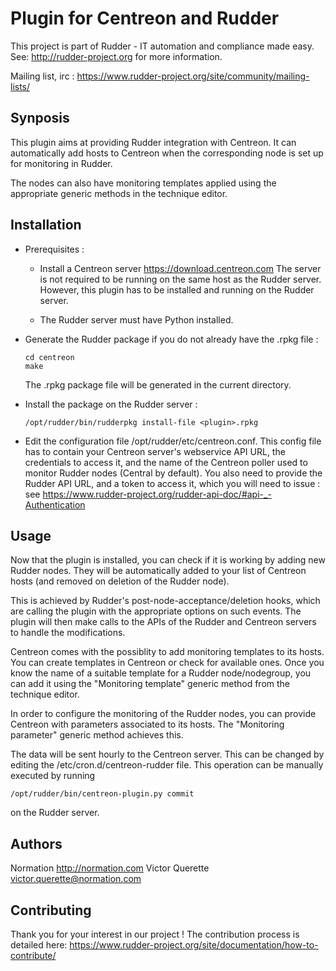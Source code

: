 Plugin for Centreon and Rudder
==============================

This project is part of Rudder - IT automation and compliance made easy.
See: http://rudder-project.org for more information.

Mailing list, irc : https://www.rudder-project.org/site/community/mailing-lists/

Synposis
--------

This plugin aims at providing Rudder integration with Centreon. It can automatically
add hosts to Centreon when the corresponding node is set up for monitoring in Rudder.

The nodes can also have monitoring templates applied using the appropriate generic methods
in the technique editor.

Installation
------------

- Prerequisites :

  - Install a Centreon server https://download.centreon.com
    The server is not required to be running on the same host as the Rudder server.
    However, this plugin has to be installed and running on the Rudder server.

  - The Rudder server must have Python installed.

- Generate the Rudder package if you do not already have the .rpkg file :
  ```
  cd centreon
  make
  ```

  The .rpkg package file will be generated in the current directory.

- Install the package on the Rudder server :
  ```
  /opt/rudder/bin/rudderpkg install-file <plugin>.rpkg
  ```

- Edit the configuration file /opt/rudder/etc/centreon.conf. This config file has to contain your Centreon
  server's webservice API URL, the credentials to access it, and the name of the Centreon poller used to
  monitor Rudder nodes (Central by default). You also need to provide the Rudder API URL, and a token to access
  it, which you will need to issue : see https://www.rudder-project.org/rudder-api-doc/#api-_-Authentication

Usage
-----

Now that the plugin is installed, you can check if it is working by adding new Rudder nodes. They will be 
automatically added to your list of Centreon hosts (and removed on deletion of the Rudder node).

This is achieved by Rudder's post-node-acceptance/deletion hooks, which are calling the plugin with the appropriate
options on such events. The plugin will then make calls to the APIs of the Rudder and Centreon servers to handle the
modifications.

Centreon comes with the possiblity to add monitoring templates to its hosts. You can create templates in
Centreon or check for available ones. Once you know the name of a suitable template for a Rudder node/nodegroup,
you can add it using the "Monitoring template" generic method from the technique editor.

In order to configure the monitoring of the Rudder nodes, you can provide Centreon with parameters associated to its
hosts. The "Monitoring parameter" generic method achieves this.

The data will be sent hourly to the Centreon server. This can be changed by editing the /etc/cron.d/centreon-rudder file.
This operation can be manually executed by running
```
/opt/rudder/bin/centreon-plugin.py commit
```
on the Rudder server.

Authors
-------

Normation http://normation.com
Victor Querette victor.querette@normation.com

Contributing
------------

Thank you for your interest in our project !
The contribution process is detailed here:
https://www.rudder-project.org/site/documentation/how-to-contribute/
